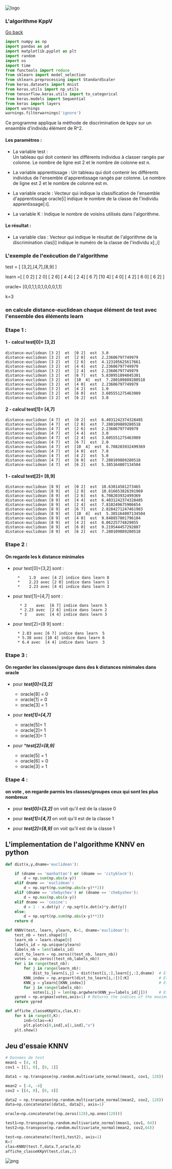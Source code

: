 
![logo](/gitlog.jpeg)



### L'algorithme KppV


[Go back](https://claudio-a.netlify.app/works/go/)

```python
import numpy as np
import pandas as pd
import matplotlib.pyplot as plt
import random
import os
import time
from functools import reduce
from sklearn import model_selection
from sklearn.preprocessing import StandardScaler
from keras.datasets import mnist
from keras.utils import np_utils
from tensorflow.keras.utils import to_categorical
from keras.models import Sequential
from keras import layers
import warnings
warnings.filterwarnings('ignore')
```



Ce programme applique la méthode de discrimination de kppv sur un ensemble d'individu élément de R^2.



#### Les paramètres :

- La variable test :  
    Un tableau qui doit contenir les différents individus à classer rangés par colonne. Le nombre de ligne est 2 et le nombre de colonne est n.


- La variable apprentissage :
    Un tableau qui doit contenir les différents individus de l'ensemble d'apprentissage rangés par colonne. Le nombre de ligne est 2 et le nombre de colonne est m.



- La variable oracle :
     Vecteur qui indique la classification de l'ensemble d'apprentissage oracle[i] indique le nombre de la classe de l'individu apprentissage[:i].


- La variable K :
   Indique le nombre de voisins utilisés dans l'algorithme.

#### Le résultat :

- La variable clas :
    Vecteur qui indique le résultat de l'algorithme de la discrimination clas[i] indique le numéro de la classe de l'individu x[:,i]





### L'exemple de l'exécution de l'algorithme

test = [ [3,2],[4,7],[8,9] ]

learn =[
     [ 0  2]
     [ 2  0]
     [ 2  6]
     [ 4  4]
     [ 2  4]
     [ 6  7]
     [10  4]
     [ 4  0]
     [ 4  2]
     [ 6  0]
     [ 6  2]
    ]

oracle= [0,0,1,1,0,1,0,0,0,1,1]

k=3

### on calcule distance-euclidean chaque élément de test avec l'ensemble des éléments learn

### Etape 1 :

#### 1 - calcul test[0]= [3,2]
    distance-euclidean [3 2]  et  [0 2]  est  3.0
    distance-euclidean [3 2]  et  [2 0]  est  2.23606797749979
    distance-euclidean [3 2]  et  [2 6]  est  4.123105625617661
    distance-euclidean [3 2]  et  [4 4]  est  2.23606797749979
    distance-euclidean [3 2]  et  [2 4]  est  2.23606797749979
    distance-euclidean [3 2]  et  [6 7]  est  5.830951894845301
    distance-euclidean [3 2]  et  [10  4]  est  7.280109889280518
    distance-euclidean [3 2]  et  [4 0]  est  2.23606797749979
    distance-euclidean [3 2]  et  [4 2]  est  1.0
    distance-euclidean [3 2]  et  [6 0]  est  3.605551275463989
    distance-euclidean [3 2]  et  [6 2]  est  3.0

#### 2 - calcul test[1]= [4,7]

    distance-euclidean [4 7]  et  [0 2]  est  6.4031242374328485
    distance-euclidean [4 7]  et  [2 0]  est  7.280109889280518
    distance-euclidean [4 7]  et  [2 6]  est  2.23606797749979
    distance-euclidean [4 7]  et  [4 4]  est  3.0
    distance-euclidean [4 7]  et  [2 4]  est  3.605551275463989
    distance-euclidean [4 7]  et  [6 7]  est  2.0
    distance-euclidean [4 7]  et  [10  4]  est  6.708203932499369
    distance-euclidean [4 7]  et  [4 0]  est  7.0
    distance-euclidean [4 7]  et  [4 2]  est  5.0
    distance-euclidean [4 7]  et  [6 0]  est  7.280109889280518
    distance-euclidean [4 7]  et  [6 2]  est  5.385164807134504

#### 1 - calcul test[2]= [8,9]

    distance-euclidean [8 9]  et  [0 2]  est  10.63014581273465
    distance-euclidean [8 9]  et  [2 0]  est  10.816653826391969
    distance-euclidean [8 9]  et  [2 6]  est  6.708203932499369
    distance-euclidean [8 9]  et  [4 4]  est  6.4031242374328485
    distance-euclidean [8 9]  et  [2 4]  est  7.810249675906654
    distance-euclidean [8 9]  et  [6 7]  est  2.8284271247461903
    distance-euclidean [8 9]  et  [10  4]  est  5.385164807134504
    distance-euclidean [8 9]  et  [4 0]  est  9.848857801796104
    distance-euclidean [8 9]  et  [4 2]  est  8.06225774829855
    distance-euclidean [8 9]  et  [6 0]  est  9.219544457292887
    distance-euclidean [8 9]  et  [6 2]  est  7.280109889280518

### Etape 2 :
#### On regarde les k distance minimales

- pour test[0]=[3,2] sont :

        *    1.O  avec [4 2] indice dans learn 8
        *    2.23 avec [2 0] indice dans learn 1
        *    2.23 avec [4 4] indice dans learn 3

- pour test[1]=[4,7] sont :


         * 2    avec  [6 7] indice dans learn 5
         * 2.23 avec  [2 6] indice dans learn 2
         * 3    avec  [4 4] indice dans learn 3

- pour test[2]=[8 9] sont :

        * 2.83 avec [6 7] indice dans learn  5
        * 5.38 avec [10 4] indice dans learn 6
        * 6.4 avec  [4 4] indice dans learn  3

### Etape 3 :
#### On regarder les classes/groupe dans des k distances minimales dans oracle

- pour ***test[0]=[3,2]***   

    * oracle[8] = 0
    * oracle[1] = 0
    * oracle[3] = 1



- pour ***test[1]=[4,7]***  

    * oracle[5]= 1
    * oracle[2]= 1
    * oracle[3]= 1




- pour ****test[2]=[8,9]***  

    * oracle[5] = 1
    * oracle[6] = 0
    * oracle[3] = 1

### Etape 4 :
#### on vote , on regarde parmis les classes/groupes ceux qui sont les plus nombreux


- pour ***test[0]=[3,2]*** on voit qu'il est de la classe 0



- pour ***test[1]=[4,7]*** on voit qu'il est de la classe 1



- pour ***test[2]=[8,9]*** on voit qu'il est de la classe 1





## L'implementation de l'algorithme KNNV en python


```python
def dist(x,y,dname='euclidean'):

    if (dname == 'manhattan') or (dname == 'cityblock'):
        d = np.sum(np.abs(x-y))
    elif dname == 'euclidean':
        d = np.sqrt(np.sum(np.abs(x-y)**2))
    elif (dname == 'chebychev') or (dname == 'chebyshev'):
        d = np.max(np.abs(x-y))
    elif dname == 'cosine':
        d = 1 - x.dot(y) / np.sqrt(x.dot(x)*y.dot(y))
    else:
        d = np.sqrt(np.sum(np.abs(x-y)**2))       
    return d
```


```python
def KNNV(test, learn, ylearn, K=1, dname='euclidean'):
    test_nb = test.shape[0]
    learn_nb = learn.shape[0]
    labels_id = np.unique(ylearn)
    labels_nb = len(labels_id)
    dist_to_learn = np.zeros((test_nb, learn_nb))
    votes = np.zeros((test_nb,labels_nb))
    for i in range(test_nb):
        for j in range(learn_nb):
            dist_to_learn[i,j] = dist(test[i,:],learn[j,:],dname)  # Etape 1
        KNN_index = np.argsort(dist_to_learn[i,:])[:K]             # Etape 2  argSort envoit les indices K des element d'un tableau
        KNN_y = ylearn[[KNN_index]]                                # Etape 3
        for j in range(labels_nb):
            votes[i,j] = len(np.argwhere(KNN_y==labels_id[j]))     # Etape 4 argWhere Trouvez les indices des éléments du tableau non nuls, regroupés par élément.
    ypred = np.argmax(votes,axis=1) # Returns the indices of the maximum values along an axis.
    return ypred

```


```python
def affiche_classeKKpV(x,clas,K):
    for k in range(0,K):
        ind=(clas==k)
        plt.plot(x[0,ind],x[1,ind],"o")
    plt.show()
```

## Jeu d'essaie KNNV


```python
# Données de test
mean1 = [4, 4]
cov1 = [[1, 0], [0, 1]]  

data1 = np.transpose(np.random.multivariate_normal(mean1, cov1, 128))

mean2 = [-4, -4]
cov2 = [[4, 0], [0, 4]]  

data2 = np.transpose(np.random.multivariate_normal(mean2, cov2, 128))
data=np.concatenate((data1, data2), axis=1)

oracle=np.concatenate((np.zeros(128),np.ones(128)))

test1=np.transpose(np.random.multivariate_normal(mean1, cov1, 64))
test2=np.transpose(np.random.multivariate_normal(mean2, cov2,64))

test=np.concatenate((test1,test2), axis=1)
K=3
clas=KNNV(test.T,data.T,oracle,K)
affiche_classeKKpV(test,clas,2)
```



![png](/IA/output_9_0.png)
